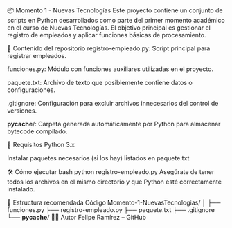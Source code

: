 📦 Momento 1 - Nuevas Tecnologías
Este proyecto contiene un conjunto de scripts en Python desarrollados como parte del primer momento académico en el curso de Nuevas Tecnologías. El objetivo principal es gestionar el registro de empleados y aplicar funciones básicas de procesamiento.

🧠 Contenido del repositorio
registro-empleado.py: Script principal para registrar empleados.

funciones.py: Módulo con funciones auxiliares utilizadas en el proyecto.

paquete.txt: Archivo de texto que posiblemente contiene datos o configuraciones.

.gitignore: Configuración para excluir archivos innecesarios del control de versiones.

__pycache__/: Carpeta generada automáticamente por Python para almacenar bytecode compilado.

🚀 Requisitos
Python 3.x

Instalar paquetes necesarios (si los hay) listados en paquete.txt

🛠️ Cómo ejecutar
bash
python registro-empleado.py
Asegúrate de tener todos los archivos en el mismo directorio y que Python esté correctamente instalado.

📂 Estructura recomendada
Código
Momento-1-NuevasTecnologias/
│
├── funciones.py
├── registro-empleado.py
├── paquete.txt
├── .gitignore
└── __pycache__/
👨‍💻 Autor
Felipe Ramírez – GitHub